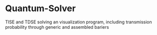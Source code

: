 Quantum-Solver
==============

TISE and TDSE solving an visualization program, including transmission probability through generic and assembled bariers
